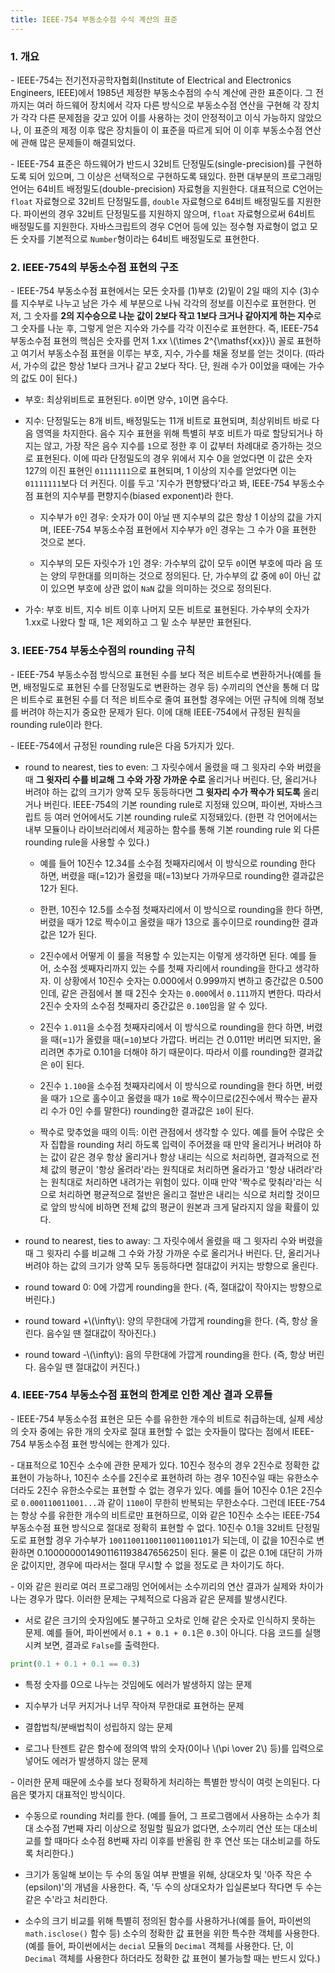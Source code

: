 ```yaml
---
title: IEEE-754 부동소수점 수식 계산의 표준
---
```


### 1. 개요

\- IEEE-754는 전기전자공학자협회(Institute of Electrical and Electronics Engineers, IEEE)에서 1985년 제정한 부동소수점의 수식 계산에 관한 표준이다. 그 전까지는 여러 하드웨어 장치에서 각자 다른 방식으로 부동소수점 연산을 구현해 각 장치가 각각 다른 문제점을 갖고 있어 이를 사용하는 것이 안정적이고 이식 가능하지 않았으나, 이 표준의 제정 이후 많은 장치들이 이 표준을 따르게 되어 이 이후 부동소수점 연산에 관해 많은 문제들이 해결되었다.

\- IEEE-754 표준은 하드웨어가 반드시 32비트 단정밀도(single-precision)를 구현하도록 되어 있으며, 그 이상은 선택적으로 구현하도록 돼있다. 한편 대부분의 프로그래밍 언어는 64비트 배정밀도(double-precision) 자료형을 지원한다. 대표적으로 C언어는 `float` 자료형으로 32비트 단정밀도를, `double` 자료형으로 64비트 배정밀도를 지원한다. 파이썬의 경우 32비트 단정밀도를 지원하지 않으며, `float` 자료형으로써 64비트 배정밀도를 지원한다. 자바스크립트의 경우 C언어 등에 있는 정수형 자료형이 없고 모든 숫자를 기본적으로 `Number`형이라는 64비트 배정밀도로 표현한다.


### 2. IEEE-754의 부동소수점 표현의 구조


\- IEEE-754 부동소수점 표현에서는 모든 숫자를 (1)부호 (2)밑이 2일 때의 지수 (3)수를 지수부로 나누고 남은 가수 세 부분으로 나눠 각각의 정보를 이진수로 표현한다. 먼저, 그 숫자를 **2의 지수승으로 나눈 값이 2보다 작고 1보다 크거나 같아지게 하는 지수**로 그 숫자를 나눈 후, 그렇게 얻은 지수와 가수를 각각 이진수로 표현한다. 즉, IEEE-754 부동소수점 표현의 핵심은 숫자를 먼저 1.xx \\(\times 2^{\mathsf{xx}}\\) 꼴로 표현하고 여기서 부동소수점 표현을 이루는 부호, 지수, 가수를 채울 정보를 얻는 것이다. (따라서, 가수의 값은 항상 1보다 크거나 같고 2보다 작다. 단, 원래 수가 0이었을 때에는 가수의 값도 0이 된다.)

- 부호: 최상위비트로 표현된다. `0`이면 양수, `1`이면 음수다.

- 지수: 단정밀도는 8개 비트, 배정밀도는 11개 비트로 표현되며, 최상위비트 바로 다음 영역을 차지한다. 음수 지수 표현을 위해 특별히 부호 비트가 따로 할당되거나 하지는 않고, 가장 작은 음수 지수를 `1`으로 정한 후 이 값부터 차례대로 증가하는 것으로 표현된다. 이에 따라 단정밀도의 경우 위에서 지수 0을 얻었다면 이 값은 숫자 127의 이진 표현인 `01111111`으로 표현되며, 1 이상의 지수를 얻었다면 이는 `01111111`보다 더 커진다. 이를 두고 '지수가 편향됐다'라고 봐, IEEE-754 부동소수점 표현의 지수부를 편향지수(biased exponent)라 한다. 

  - 지수부가 `0`인 경우: 숫자가 0이 아닐 땐 지수부의 값은 항상 1 이상의 값을 가지며, IEEE-754 부동소수점 표현에서 지수부가 `0`인 경우는 그 수가 0을 표현한 것으로 본다.

  - 지수부의 모든 자릿수가 `1`인 경우: 가수부의 값이 모두 `0`이면 부호에 따라 음 또는 양의 무한대를 의미하는 것으로 정의된다. 단, 가수부의 값 중에 `0`이 아닌 값이 있으면 부호에 상관 없이 `NaN` 값을 의미하는 것으로 정의된다.

- 가수: 부호 비트, 지수 비트 이후 나머지 모든 비트로 표현된다. 가수부의 숫자가 1.xx로 나왔다 할 때, 1은 제외하고 그 밑 소수 부분만 표현된다.



### 3. IEEE-754 부동소수점의 rounding 규칙

\- IEEE-754 부동소수점 방식으로 표현된 수를 보다 적은 비트수로 변환하거나(예를 들면, 배정밀도로 표현된 수를 단정밀도로 변환하는 경우 등) 수끼리의 연산을 통해 더 많은 비트수로 표현된 수를 더 적은 비트수로 줄여 표현할 경우에는 어떤 규칙에 의해 정보를 버려야 하는지가 중요한 문제가 된다. 이에 대해 IEEE-754에서 규정된 원칙을 rounding rule이라 한다.

\- IEEE-754에서 규정된 rounding rule은 다음 5가지가 있다. 

- round to nearest, ties to even: 그 자릿수에서 올렸을 때 그 윗자리 수와 버렸을 때 **그 윗자리 수를 비교해 그 수와 가장 가까운 수로** 올리거나 버린다. 단, 올리거나 버려야 하는 값의 크기가 양쪽 모두 동등하다면 **그 윗자리 수가 짝수가 되도록** 올리거나 버린다. IEEE-754의 기본 rounding rule로 지정돼 있으며, 파이썬, 자바스크립트 등 여러 언어에서도 기본 rounding rule로 지정돼있다. (한편 각 언어에서는 내부 모듈이나 라이브러리에서 제공하는 함수를 통해 기본 rounding rule 외 다른 rounding rule을 사용할 수 있다.)

  - 예를 들어 10진수 12.34를 소수점 첫째자리에서 이 방식으로 rounding 한다 하면, 버렸을 때(=12)가 올렸을 때(=13)보다 가까우므로 rounding한 결과값은 12가 된다.

  - 한편, 10진수 12.5를 소수점 첫째자리에서 이 방식으로 rounding을 한다 하면, 버렸을 때가 12로 짝수이고 올렸을 때가 13으로 홀수이므로 rounding한 결과값은 12가 된다.

  - 2진수에서 어떻게 이 룰을 적용할 수 있는지는 이렇게 생각하면 된다. 예를 들어, 소수점 셋째자리까지 있는 수를 첫째 자리에서 rounding을 한다고 생각하자. 이 상황에서 10진수 숫자는 0.000에서 0.999까지 변하고 중간값은 0.500인데, 같은 관점에서 볼 때 2진수 숫자는 `0.000`에서 `0.111`까지 변한다. 따라서 2진수 숫자의 소수점 첫째자리 중간값은 `0.100`임을 알 수 있다.
  
  - 2진수 `1.011`을 소수점 첫째자리에서 이 방식으로 rounding을 한다 하면, 버렸을 때(=`1`)가 올렸을 때(=`10`)보다 가깝다. 버리는 건 0.011만 버리면 되지만, 올리려면 추가로 0.101을 더해야 하기 때문이다. 따라서 이를 rounding한 결과값은 `0`이 된다.

  - 2진수 `1.100`을 소수점 첫째자리에서 이 방식으로 rounding을 한다 하면, 버렸을 때가 `1`으로 홀수이고 올렸을 때가 `10`로 짝수이므로(2진수에서 짝수는 끝자리 수가 0인 수를 말한다) rounding한 결과값은 `10`이 된다.

  - 짝수로 맞추었을 때의 이득: 이런 관점에서 생각할 수 있다. 예를 들어 수많은 숫자 집합을 rounding 처리 하도록 입력이 주어졌을 때 만약 올리거나 버려야 하는 값이 같은 경우 항상 올리거나 항상 내리는 식으로 처리하면, 결과적으로 전체 값의 평균이 '항상 올려라'라는 원칙대로 처리하면 올라가고 '항상 내려라'라는 원칙대로 처리하면 내려가는 위험이 있다. 이때 만약 '짝수로 맞춰라'라는 식으로 처리하면 평균적으로 절반은 올리고 절반은 내리는 식으로 처리할 것이므로 앞의 방식에 비하면 전체 값의 평균이 원본과 크게 달라지지 않을 확률이 있다.

- round to nearest, ties to away: 그 자릿수에서 올렸을 때 그 윗자리 수와 버렸을 때 그 윗자리 수를 비교해 그 수와 가장 가까운 수로 올리거나 버린다. 단, 올리거나 버려야 하는 값의 크기가 양쪽 모두 동등하다면 절대값이 커지는 방향으로 올린다.

- round toward 0: 0에 가깝게 rounding을 한다. (즉, 절대값이 작아지는 방향으로 버린다.)

- round toward +\\(\infty\\): 양의 무한대에 가깝게 rounding을 한다. (즉, 항상 올린다. 음수일 땐 절대값이 작아진다.)

- round toward -\\(\infty\\): 음의 무한대에 가깝게 rounding을 한다. (즉, 항상 버린다. 음수일 땐 절대값이 커진다.)



### 4. IEEE-754 부동소수점 표현의 한계로 인한 계산 결과 오류들

\- IEEE-754 부동소수점 표현은 모든 수를 유한한 개수의 비트로 취급하는데, 실제 세상의 숫자 중에는 유한 개의 숫자로 절대 표현할 수 없는 숫자들이 많다는 점에서 IEEE-754 부동소수점 표현 방식에는 한계가 있다.

\- 대표적으로 10진수 소수에 관한 문제가 있다. 10진수 정수의 경우 2진수로 정확한 값 표현이 가능하나, 10진수 소수를 2진수로 표현하려 하는 경우 10진수일 때는 유한소수더라도 2진수 유한소수로는 표현할 수 없는 경우가 있다. 예를 들어 10진수 0.1은 2진수로 `0.000110011001...`과 같이 `1100`이 무한히 반복되는 무한소수다. 그런데 IEEE-754는 항상 수를 유한한 개수의 비트로만 표현하므로, 이와 같은 10진수 소수는 IEEE-754 부동소수점 표현 방식으로 절대로 정확히 표현할 수 없다. 10진수 0.1을 32비트 단정밀도로 표현할 경우 가수부가 `10011001100110011001101`가 되는데, 이 값을 10진수로 변환하면 0.100000001490116119384765625이 된다. 물론 이 값은 0.1에 대단히 가까운 값이지만, 경우에 따라서는 절대 무시할 수 없을 정도로 큰 차이기도 하다. 

\- 이와 같은 원리로 여러 프로그래밍 언어에서는 소수끼리의 연산 결과가 실제와 차이가 나는 경우가 많다. 이러한 문제는 구체적으로 다음과 같은 문제를 발생시킨다.

- 서로 같은 크기의 숫자임에도 불구하고 오차로 인해 같은 숫자로 인식하지 못하는 문제. 예를 들어, 파이썬에서 `0.1 + 0.1 + 0.1`은 `0.3`이 아니다. 다음 코드를 실행시켜 보면, 결과로 `False`를 출력한다.

```python
print(0.1 + 0.1 + 0.1 == 0.3)
```

- 특정 숫자를 0으로 나누는 것임에도 에러가 발생하지 않는 문제

- 지수부가 너무 커지거나 너무 작아져 무한대로 표현하는 문제

- 결합법칙/분배법칙이 성립하지 않는 문제

- 로그나 탄젠트 같은 함수에 정의역 밖의 숫자(0이나 \\(\pi \over 2\\) 등)를 입력으로 넣어도 에러가 발생하지 않는 문제

 

\- 이러한 문제 때문에 소수를 보다 정확하게 처리하는 특별한 방식이 여럿 논의된다. 다음은 몇가지 대표적인 방식이다.

- 수동으로 rounding 처리를 한다. (예를 들어, 그 프로그램에서 사용하는 소수가 최대 소수점 7번째 자리 이상으로 정밀할 필요가 없다면, 소수끼리 연산 또는 대소비교를 할 때마다 소수점 8번째 자리 이후를 반올림 한 후 연산 또는 대소비교를 하도록 처리한다.)

- 크기가 동일해 보이는 두 수의 동일 여부 판별을 위해, 상대오차 및 '아주 작은 수(epsilon)'의 개념을 사용한다. 즉, '두 수의 상대오차가 입실론보다 작다면 두 수는 같은 수'라고 처리한다.

- 소수의 크기 비교를 위해 특별히 정의된 함수를 사용하거나(예를 들어, 파이썬의 `math.isclose()` 함수 등) 소수의 정확한 값 표현을 위한 특수한 객체를 사용한다. (예를 들어, 파이썬에서는 `decial` 모듈의 `Decimal` 객체를 사용한다. 단, 이 `Decimal` 객체를 사용한다 하더라도 정확한 값 표현이 불가능할 때는 반드시 있다.)
